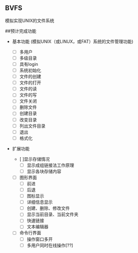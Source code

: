 ## BVFS
模拟实现UNIX的文件系统

##预计完成功能
- 基本功能 (模拟UNIX（或LINUX，或FAT）系统的文件管理功能)
	- [ ] 多用户
	- [ ] 多级目录
	- [ ] 具有login
	- [ ] 系统初始化
	- [ ] 文件的创建
	- [ ] 文件的打开
	- [ ] 文件的读
	- [ ] 文件的写
	- [ ] 文件关闭
	- [ ] 删除文件
	- [ ] 创建目录
	- [ ] 改变目录
	- [ ] 列出文件目录
	- [ ] 退出
	- [ ] 格式化

- 扩展功能
 
    - [ ]显示存储情况
    	- [ ] 显示成组链接法工作原理
    	- [ ] 显示各块存储内容
    - [ ] 图形界面
    	- [ ] 前进
    	- [ ] 后退
    	- [ ] 图标显示
    	- [ ] 详细信息显示
    	- [ ] 创建、删除、修改文件
    	- [ ] 显示当前目录、当前文件夹
    	- [ ] 快速链接
    	- [ ] 文本编辑器
    - [ ] 命令行界面
    	- [ ] 操作窗口多开
    	- [ ] 多用户同时在线操作[??]